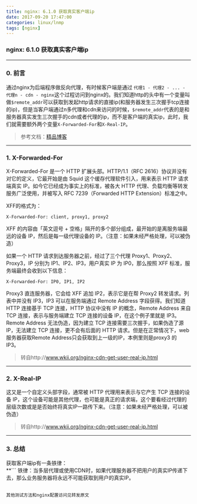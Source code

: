 ```yaml
---
title: nginx: 6.1.0 获取真实客户端ip
date: 2017-09-20 17:47:00
categories: linux/lnmp
tags: [nginx]
---
```

### nginx: 6.1.0 获取真实客户端ip

---

### 0. 前言
通过nginx为后端程序做反向代理，有时候客户端是通过 `代理1 - 代理2 - ... - 代理n - cdn - nginx`这个过程访问到nginx的。我们知道http的头中有一个变量叫做`$remote_addr`可以获取到发起http请求的直接ip(和服务器发生三次握手tcp连接的ip)，但是当客户端通过n多代理和cdn来访问的时候，`$remote_addr`代表的是和服务器真实发生三次握手的cdn或者代理的ip，而不是客户端的真实ip，此时，我们就需要额外两个变量`X-Forwarded-For`和`X-Real-IP`。
> 参考文档：[精品博客](http://www.wkii.org/nginx-cdn-get-user-real-ip.html)

---

### 1. X-Forwarded-For
X-Forwarded-For 是一个 HTTP 扩展头部。HTTP/1.1（RFC 2616）协议并没有对它的定义，它最开始是由 Squid 这个缓存代理软件引入，用来表示 HTTP 请求端真实 IP。如今它已经成为事实上的标准，被各大 HTTP 代理、负载均衡等转发服务广泛使用，并被写入 RFC 7239（Forwarded HTTP Extension）标准之中。

XFF的格式为：
```
X-Forwarded-For: client, proxy1, proxy2
```
XFF 的内容由「英文逗号 + 空格」隔开的多个部分组成，最开始的是离服务端最远的设备 IP，然后是每一级代理设备的 IP。（注意：如果未经严格处理，可以被伪造）

如果一个 HTTP 请求到达服务器之前，经过了三个代理 Proxy1、Proxy2、Proxy3，IP 分别为 IP1、IP2、IP3，用户真实 IP 为 IP0，那么按照 XFF 标准，服务端最终会收到以下信息：
```
X-Forwarded-For: IP0, IP1, IP2
```
Proxy3 直连服务器，它会给 XFF 追加 IP2，表示它是在帮 Proxy2 转发请求。列表中并没有 IP3，IP3 可以在服务端通过 Remote Address 字段获得。我们知道 HTTP 连接基于 TCP 连接，HTTP 协议中没有 IP 的概念，Remote Address 来自 TCP 连接，表示与服务端建立 TCP 连接的设备 IP，在这个例子里就是 IP3。Remote Address 无法伪造，因为建立 TCP 连接需要三次握手，如果伪造了源 IP，无法建立 TCP 连接，更不会有后面的 HTTP 请求。但是在正常情况下，web服务器获取Remote Address只会获取到上一级的IP，本例里则是proxy3 的 IP3。
> 转自http://www.wkii.org/nginx-cdn-get-user-real-ip.html

---

### 2. X-Real-IP
这又是一个自定义头部字段，通常被 HTTP 代理用来表示与它产生 TCP 连接的设备 IP，这个设备可能是其他代理，也可能是真正的请求端，这个要看经过代理的层级次数或是是否始终将真实IP一路传下来。（注意：如果未经严格处理，可以被伪造）
> 转自http://www.wkii.org/nginx-cdn-get-user-real-ip.html

---

### 3. 总结
获取客户端ip有一条铁律：  
**```
铁律：当多层代理或使用CDN时，如果代理服务器不把用户的真实IP传递下去，那么业务服务器将永远不可能获取到用户的真实IP。
```**

其他测试方法和nginx配置访问见转发原文
